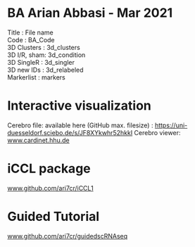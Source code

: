 # BA Arian Abbasi - Mar 2021
Title       :   File name  
Code        :   BA_Code  
3D Clusters :   3d_clusters  
3D I/R, sham:   3d_condition  
3D SingleR  :   3d_singler  
3D new IDs  :   3d_relabeled  
Markerlist  :   markers 

# Interactive visualization  
Cerebro file: available here (GitHub max. filesize) : https://uni-duesseldorf.sciebo.de/s/JF8XYkwhr52hkkI
Cerebro viewer: www.cardinet.hhu.de  

# iCCL package  
www.github.com/ari7cr/iCCL1  

# Guided Tutorial  
www.github.com/ari7cr/guidedscRNAseq  
